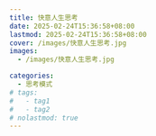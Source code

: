 ```yaml
---
title: 快意人生思考
date: 2025-02-24T15:36:58+08:00
lastmod: 2025-02-24T15:36:58+08:00
cover: /images/快意人生思考.jpg
images:
  - /images/快意人生思考.jpg

categories:
  - 思考模式
# tags:
#   - tag1
#   - tag2
# nolastmod: true
---
```



